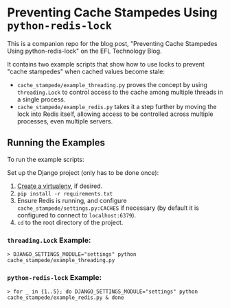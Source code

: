 # Preventing Cache Stampedes Using `python-redis-lock`
This is a companion repo for the blog post, "Preventing Cache Stampedes Using
python-redis-lock" on the EFL Technology Blog.

It contains two example scripts that show how to use locks to prevent "cache
stampedes" when cached values become stale:

- `cache_stampede/example_threading.py` proves the concept by using
  `threading.Lock` to control access to the cache among multiple threads in a
  single process.
- `cache_stampede/example_redis.py` takes it a step further by moving the lock
  into Redis itself, allowing access to be controlled across multiple processes,
  even multiple servers.

## Running the Examples
To run the example scripts:

Set up the Django project (only has to be done once):

1. [Create a virtualenv](https://virtualenvwrapper.readthedocs.io/en/latest/),
  if desired.
2. `pip install -r requirements.txt`
3. Ensure Redis is running, and configure `cache_stampede/settings.py:CACHES`
  if necessary (by default it is configured to connect to `localhost:6379`).
4. `cd` to the root directory of the project.

### `threading.Lock` Example:
```
> DJANGO_SETTINGS_MODULE="settings" python cache_stampede/example_threading.py
```

### `python-redis-lock` Example:
```
> for _ in {1..5}; do DJANGO_SETTINGS_MODULE="settings" python cache_stampede/example_redis.py & done
```
